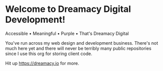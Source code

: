 # Welcome to Dreamacy Digital Development!

Accessible • Meaningful • Purple • That's Dreamacy Digital

You've run across my web design and development business.  There's not much here yet and there will
never be terribly many public repositories since I use this org for storing client code.

Hit up <https://dreamacy.io> for more.

